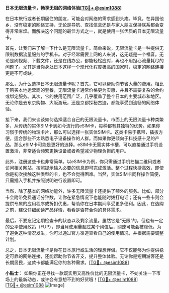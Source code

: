 **日本无限流量卡，畅享无阻的网络体验[[TG💪+ @esim1088](https://t.me/s/esim1088)]**

在日本旅行或者长期居住的朋友，可能会对网络的需求感到头疼。毕竟，在异国他乡，没有稳定的网络支持，无论是导航、查找信息还是与家人朋友保持联系都会变得非常麻烦。而解决这个问题的最佳方式之一，就是使用一张优质的日本无限流量卡。

首先，让我们来了解一下什么是无限流量卡。简单来说，无限流量卡是一种提供无限制数据流量服务的手机卡。对于经常需要上网的人来说，这无疑是一个福音。无论是刷视频、下载文件，还是在线办公，都能轻松应对，再也不用担心流量耗尽的问题了。尤其是当你身处日本这样一个现代化程度极高的国家时，稳定的网络连接更是不可或缺。

那么，为什么选择日本无限流量卡呢？首先，它可以帮助你节省大量的费用。相比于购买本地运营商的套餐，无限流量卡通常价格更为实惠，并且不需要复杂的合约或绑定服务。其次，它的使用范围广泛，几乎覆盖了整个日本的主要城市和地区。无论你是去东京购物、大阪游玩，还是京都探秘古迹，都能享受到流畅的网络体验。

接下来，我们来谈谈如何选择适合自己的无限流量卡。市面上的无限流量卡种类繁多，从传统的实体SIM卡到如今流行的eSIM卡，每种都有其独特的优势。如果你习惯于传统的物理卡片，那么可以选择一张实体SIM卡。这类卡易于携带，插拔方便，适合那些不太熟悉电子设备操作的人群。而如果你更倾向于科技感十足的产品，那么eSIM卡可能是更好的选择。eSIM卡无需实体卡槽，可以直接通过手机设置激活，非常适合频繁更换设备或者希望减少物理负担的用户。

此外，注册这些卡也非常简单。以eSIM卡为例，你只需通过手机扫描二维码或者访问相关网站，按照提示输入必要的信息即可完成激活。整个过程快捷高效，即使你是初次接触这种类型的卡，也不会觉得困难。当然，实体SIM卡同样操作简便，只需插入手机并按照说明进行设置即可。

当然，除了基本的网络功能外，许多无限流量卡还提供了额外的服务。比如，部分卡会附带免费通话分钟数，让你在紧急情况下也能随时拨打电话；还有一些卡则会提供专属的应用程序或折扣优惠，帮助你在日本期间享受更多便利。因此，在选购之前，建议仔细阅读产品详情，看看是否符合你的具体需求。

最后，不要忘记定期检查卡的状态以及剩余流量。虽然它是“无限”的，但也有一定的公平使用政策（FUP），即当月使用量超过某个阈值后，网速可能会被降低。为了避免这种情况发生，你可以通过官方渠道查看自己的使用情况，并根据需要调整计划。

总之，日本无限流量卡是你在日本旅行或生活的理想伴侣。它不仅能够为你提供稳定可靠的网络连接，还能帮助你节省开支，提升整体体验。无论你是短期游客还是长期居民，这款卡都能满足你的各种需求。[[TG💪+ @esim1088](https://t.me/s/esim1088)]

**小贴士：** 如果你正在寻找一款既实用又高性价比的无限流量卡，不妨关注一下市场上的最新动态，或许会有意想不到的好货哦！[[TG💪+ @esim1088](https://t.me/s/esim1088)]  
[[TG💪+ @esim1088](https://t.me/s/esim1088) ![Image](https://i.postimg.cc/4NQfJmqS/Snipaste-2025-05-13-00-14-12.png)]